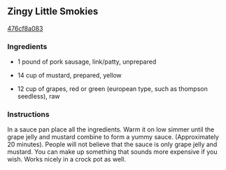 ## Zingy Little Smokies

[476cf8a083](http://www.food.com/recipe/zingy-little-smokies-273166)

### Ingredients

 - 1 pound of pork sausage, link/patty, unprepared

 - 14 cup of mustard, prepared, yellow

 - 12 cup of grapes, red or green (european type, such as thompson seedless), raw

### Instructions

In a sauce pan place all the ingredients. Warm it on low simmer until the grape jelly and mustard combine to form a yummy sauce. (Approximately 20 minutes). People will not believe that the sauce is only grape jelly and mustard. You can make up something that sounds more expensive if you wish. Works nicely in a crock pot as well.